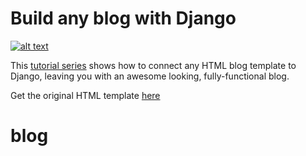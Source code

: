 # Build any blog with Django

[![alt text](https://github.com/justdjango/dream_blog/blob/master/thumbnail.png "Logo")](https://youtu.be/HWg3zXWwre8)

This [tutorial series](https://youtu.be/HWg3zXWwre8) shows how to connect any HTML blog template to Django, leaving you with an awesome looking, fully-functional blog.

Get the original HTML template [here](https://bootstrapious.com/p/bootstrap-blog)
# blog
